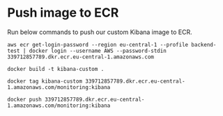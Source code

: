 # Push image to ECR
Run below commands to push our custom Kibana image to ECR.
```
aws ecr get-login-password --region eu-central-1 --profile backend-test | docker login --username AWS --password-stdin 339712857789.dkr.ecr.eu-central-1.amazonaws.com
```

```
docker build -t kibana-custom .
```

```
docker tag kibana-custom 339712857789.dkr.ecr.eu-central-1.amazonaws.com/monitoring:kibana
```

```
docker push 339712857789.dkr.ecr.eu-central-1.amazonaws.com/monitoring:kibana
```